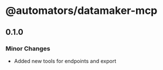 # @automators/datamaker-mcp

## 0.1.0

### Minor Changes

- Added new tools for endpoints and export
